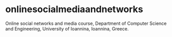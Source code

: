 # onlinesocialmediaandnetworks
Online social networks and media course, Department of Computer Science and Engineering, University of Ioannina, Ioannina, Greece.
